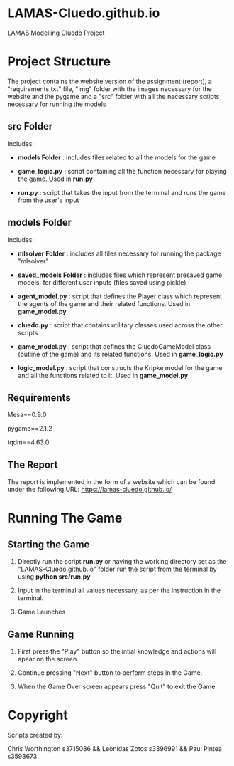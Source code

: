 # LAMAS-Cluedo.github.io
LAMAS Modelling Cluedo Project


# Project Structure

The project contains the website version of the assignment (report), a "requirements.txt" file, "img" folder with the images necessary for the website and the pygame and a "src" folder with all the necessary scripts necessary for running the models

## src Folder

Includes:
- **models Folder** : includes files related to all the models for the game

- **game_logic.py** : script containing all the function necessary for playing the game. Used in **run.py**

- **run.py** : script that takes the input from the terminal and runs the game from the user's input

## models Folder

Includes:
- **mlsolver Folder** : includes all files necessary for running the package "mlsolver"

- **saved_models Folder** : includes files which represent presaved game models, for different user inputs (files saved using pickle)

- **agent_model.py** : script that defines the Player class which represent the agents of the game and their related functions. Used in **game_model.py**

- **cluedo.py** : script that contains utilitary classes used across the other scripts

- **game_model.py** : script that defines the CluedoGameModel class (outline of the game) and its related functions. Used in **game_logic.py**

- **logic_model.py** : script that constructs the Kripke model for the game and all the functions related to it. Used in **game_model.py**

## Requirements

Mesa==0.9.0

pygame==2.1.2

tqdm==4.63.0

## The Report
The report is implemented in the form of a website which can be found under the following URL: https://lamas-cluedo.github.io/

# Running The Game

## Starting the Game

1. Directly run the script **run.py** or having the working directory set as the "LAMAS-Cluedo.github.io" folder run the script from the terminal by using **python src/run.py**

2. Input in the terminal all values necessary, as per the instruction in the terminal.

3. Game Launches

## Game Running

1. First press the "Play" button so the intial knowledge and actions will apear on the screen.

2. Continue pressing "Next" button to perform steps in the Game.

3. When the Game Over screen appears press "Quit" to exit the Game

# Copyright
Scripts created by:

Chris Worthington s3715086 && Leonidas Zotos s3396991 && Paul Pintea s3593673